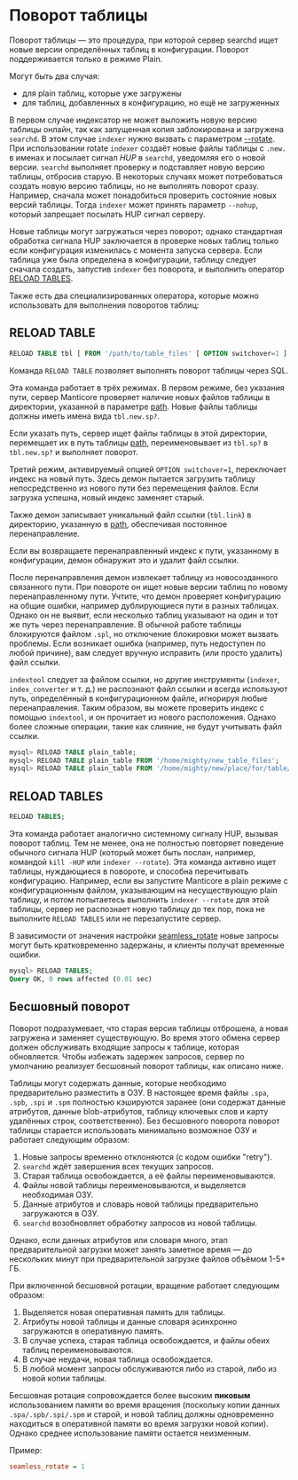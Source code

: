 # Поворот таблицы

Поворот таблицы — это процедура, при которой сервер searchd ищет новые версии определённых таблиц в конфигурации. Поворот поддерживается только в режиме Plain.

Могут быть два случая:

* для plain таблиц, которые уже загружены
* для таблиц, добавленных в конфигурацию, но ещё не загруженных

В первом случае индексатор не может выложить новую версию таблицы онлайн, так как запущенная копия заблокирована и загружена `searchd`. В этом случае `indexer` нужно вызвать с параметром [--rotate](../../Data_creation_and_modification/Adding_data_from_external_storages/Plain_tables_creation.md#Indexer-command-line-arguments). При использовании rotate `indexer` создаёт новые файлы таблицы с `.new.` в именах и посылает сигнал *HUP* в `searchd`, уведомляя его о новой версии. `searchd` выполняет проверку и подставляет новую версию таблицы, отбросив старую. В некоторых случаях может потребоваться создать новую версию таблицы, но не выполнять поворот сразу. Например, сначала может понадобиться проверить состояние новых версий таблицы. Тогда `indexer` может принять параметр `--nohup`, который запрещает посылать HUP сигнал серверу.

Новые таблицы могут загружаться через поворот; однако стандартная обработка сигнала HUP заключается в проверке новых таблиц только если конфигурация изменилась с момента запуска сервера. Если таблица уже была определена в конфигурации, таблицу следует сначала создать, запустив `indexer` без поворота, и выполнить оператор [RELOAD TABLES](../../Data_creation_and_modification/Adding_data_from_external_storages/Rotating_a_table.md#RELOAD-TABLES).

Также есть два специализированных оператора, которые можно использовать для выполнения поворотов таблиц:

## RELOAD TABLE

```sql
RELOAD TABLE tbl [ FROM '/path/to/table_files' [ OPTION switchover=1 ] ];
```

Команда `RELOAD TABLE` позволяет выполнять поворот таблицы через SQL.

Эта команда работает в трёх режимах. В первом режиме, без указания пути, сервер Manticore проверяет наличие новых файлов таблицы в директории, указанной в параметре [path](../../Creating_a_table/Local_tables/Plain_and_real-time_table_settings.md#path). Новые файлы таблицы должны иметь имена вида `tbl.new.sp?`.

Если указать путь, сервер ищет файлы таблицы в этой директории, перемещает их в путь таблицы [path](../../Creating_a_table/Local_tables/Plain_and_real-time_table_settings.md#path), переименовывает из `tbl.sp?` в `tbl.new.sp?` и выполняет поворот.

Третий режим, активируемый опцией `OPTION switchover=1`, переключает индекс на новый путь. Здесь демон пытается загрузить таблицу непосредственно из нового пути без перемещения файлов. Если загрузка успешна, новый индекс заменяет старый.

Также демон записывает уникальный файл ссылки (`tbl.link`) в директорию, указанную в [path](../../Creating_a_table/Local_tables/Plain_and_real-time_table_settings.md#path), обеспечивая постоянное перенаправление.

Если вы возвращаете перенаправленный индекс к пути, указанному в конфигурации, демон обнаружит это и удалит файл ссылки.

После перенаправления демон извлекает таблицу из новосозданного связанного пути. При повороте он ищет новые версии таблиц по новому перенаправленному пути. Учтите, что демон проверяет конфигурацию на общие ошибки, например дублирующиеся пути в разных таблицах. Однако он не выявит, если несколько таблиц указывают на один и тот же путь через перенаправление. В обычной работе таблицы блокируются файлом `.spl`, но отключение блокировки может вызвать проблемы. Если возникает ошибка (например, путь недоступен по любой причине), вам следует вручную исправить (или просто удалить) файл ссылки.

`indextool` следует за файлом ссылки, но другие инструменты (`indexer`, `index_converter` и т. д.) не распознают файл ссылки и всегда используют путь, определённый в конфигурационном файле, игнорируя любые перенаправления. Таким образом, вы можете проверить индекс с помощью `indextool`, и он прочитает из нового расположения. Однако более сложные операции, такие как слияние, не будут учитывать файл ссылки.

```sql
mysql> RELOAD TABLE plain_table;
mysql> RELOAD TABLE plain_table FROM '/home/mighty/new_table_files';
mysql> RELOAD TABLE plain_table FROM '/home/mighty/new/place/for/table/table_files' OPTION switchover=1;
```

## RELOAD TABLES

```sql
RELOAD TABLES;
```

Эта команда работает аналогично системному сигналу HUP, вызывая поворот таблиц. Тем не менее, она не полностью повторяет поведение обычного сигнала HUP (который может быть послан, например, командой `kill -HUP` или `indexer --rotate`). Эта команда активно ищет таблицы, нуждающиеся в повороте, и способна перечитывать конфигурацию. Например, если вы запустите Manticore в plain режиме с конфигурационным файлом, указывающим на несуществующую plain таблицу, и потом попытаетесь выполнить `indexer --rotate` для этой таблицы, сервер не распознает новую таблицу до тех пор, пока не выполните `RELOAD TABLES` или не перезапустите сервер.

В зависимости от значения настройки [seamless_rotate](../../Server_settings/Searchd.md#seamless_rotate) новые запросы могут быть кратковременно задержаны, и клиенты получат временные ошибки.

```sql
mysql> RELOAD TABLES;
Query OK, 0 rows affected (0.01 sec)
```

## Бесшовный поворот

Поворот подразумевает, что старая версия таблицы отброшена, а новая загружена и заменяет существующую. Во время этого обмена сервер должен обслуживать входящие запросы к таблице, которая обновляется. Чтобы избежать задержек запросов, сервер по умолчанию реализует бесшовный поворот таблицы, как описано ниже.

Таблицы могут содержать данные, которые необходимо предварительно разместить в ОЗУ. В настоящее время файлы `.spa`, `.spb`, `.spi` и `.spm` полностью кэшируются заранее (они содержат данные атрибутов, данные blob-атрибутов, таблицу ключевых слов и карту удалённых строк, соответственно). Без бесшовного поворота поворот таблицы старается использовать минимально возможное ОЗУ и работает следующим образом:

1. Новые запросы временно отклоняются (с кодом ошибки "retry").
2. `searchd` ждёт завершения всех текущих запросов.
3. Старая таблица освобождается, а её файлы переименовываются.
4. Файлы новой таблицы переименовываются, и выделяется необходимая ОЗУ.
5. Данные атрибутов и словарь новой таблицы предварительно загружаются в ОЗУ.
6. `searchd` возобновляет обработку запросов из новой таблицы.

Однако, если данных атрибутов или словаря много, этап предварительной загрузки может занять заметное время — до нескольких минут при предварительной загрузке файлов объёмом 1-5+ ГБ.

При включенной бесшовной ротации, вращение работает следующим образом:

1. Выделяется новая оперативная память для таблицы.
2. Атрибуты новой таблицы и данные словаря асинхронно загружаются в оперативную память.
3. В случае успеха, старая таблица освобождается, и файлы обеих таблиц переименовываются.
4. В случае неудачи, новая таблица освобождается.
5. В любой момент запросы обслуживаются либо из старой, либо из новой копии таблицы.

Бесшовная ротация сопровождается более высоким **пиковым** использованием памяти во время вращения (поскольку копии данных `.spa/.spb/.spi/.spm` и старой, и новой таблиц должны одновременно находиться в оперативной памяти во время загрузки новой копии). Однако среднее использование памяти остается неизменным.

Пример:

```ini
seamless_rotate = 1
```
<!-- proofread -->

